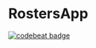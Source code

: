 # RostersApp

[![codebeat badge](https://codebeat.co/badges/cef37cf6-4167-477c-9a0a-8aa33aebb51a)](https://codebeat.co/projects/github-com-svedas-rostersapp-master)
